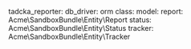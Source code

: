 tadcka_reporter:
    db_driver: orm
    class:
        model:
            report: Acme\SandboxBundle\Entity\Report
            status: Acme\SandboxBundle\Entity\Status
            tracker: Acme\SandboxBundle\Entity\Tracker